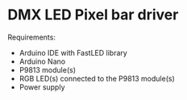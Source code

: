 # DMX LED Pixel bar driver

Requirements:
- Arduino IDE with FastLED library
- Arduino Nano
- P9813 module(s)
- RGB LED(s) connected to the P9813 module(s)
- Power supply
